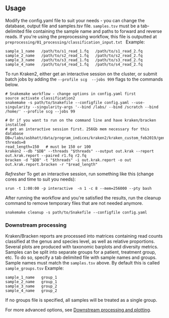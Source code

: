 ## Usage
Modify the config.yaml file to suit your needs - you can change the database, output file and samples.tsv file. `samples.tsv` must be a tab-delimited file containing the sample name and paths to forward and reverse reads. If you're using the preprocessing workflow, this file is outputted at `preprocessing/01_processing/classification_input.txt ` Example:

```
sample_1_name	/path/to/s1_read_1.fq	/path/to/s1_read_2.fq
sample_2_name	/path/to/s2_read_1.fq	/path/to/s2_read_2.fq
sample_3_name   /path/to/s3_read_1.fq   /path/to/s3_read_2.fq
sample_4_name	/path/to/s4_read_1.fq	/path/to/s4_read_2.fq
```

To run Kraken2, either get an interactive session on the cluster, or submit batch jobs by adding the `--profile scg  --jobs 999` flags to the commands below. 

```
# Snakemake workflow - change options in config.yaml first
source activate classification2
snakemake -s path/to/Snakefile --configfile config.yaml --use-singularity --singularity-args '--bind /labs/ --bind /scratch --bind /home/' --profile scg --jobs 99

# Or if you want to run on the command line and have kraken/bracken installed
# get an interactive session first. 256Gb mem necessary for this database
DB=/labs/asbhatt/data/program_indices/kraken2/kraken_custom_feb2019/genbank_genome_chromosome_scaffold
threads=8
read_length=150   # must be 150 or 100
kraken2 --db "$DB" --threads "$threads" --output out.krak --report out.krak.report --paired r1.fq r2.fq
bracken -d "$DB" -t "$threads" -i out.krak.report -o out out.krak.report.bracken -r "$read_length"
```

_Refresher_ To get an interactive session, run something like this (change cores and time to suit you needs):
```
srun -t 1:00:00 -p interactive  -n 1 -c 8 --mem=256000 --pty bash
```

After running the workflow and you're satisfied the results, run the cleanup command to remove temporary files that are not needed anymore. 
```
snakemake cleanup -s path/to/Snakefile --configfile config.yaml
```

### Downstream processing
Kraken/Bracken reports are processed into matrices containing read counts classified at the genus and species level, as well as relative proportions. Several plots are produced with taxonomic barplots and diversity metrics. Samples can be split into separate groups for a patient, treatment group, etc. To do so, specify a tab delimited file with sample names and groups. Sample names must match the `samples.tsv` above. By default this is called `sample_groups.tsv` Example:
```
sample_1_name   group_1
sample_2_name   group_1
sample_3_name   group_2
sample_4_name   group_2
```

If no groups file is specified, all samples will be treated as a single group.

For more advanced options, see [Downstream processing and plotting](manual/downstream_plotting.md).